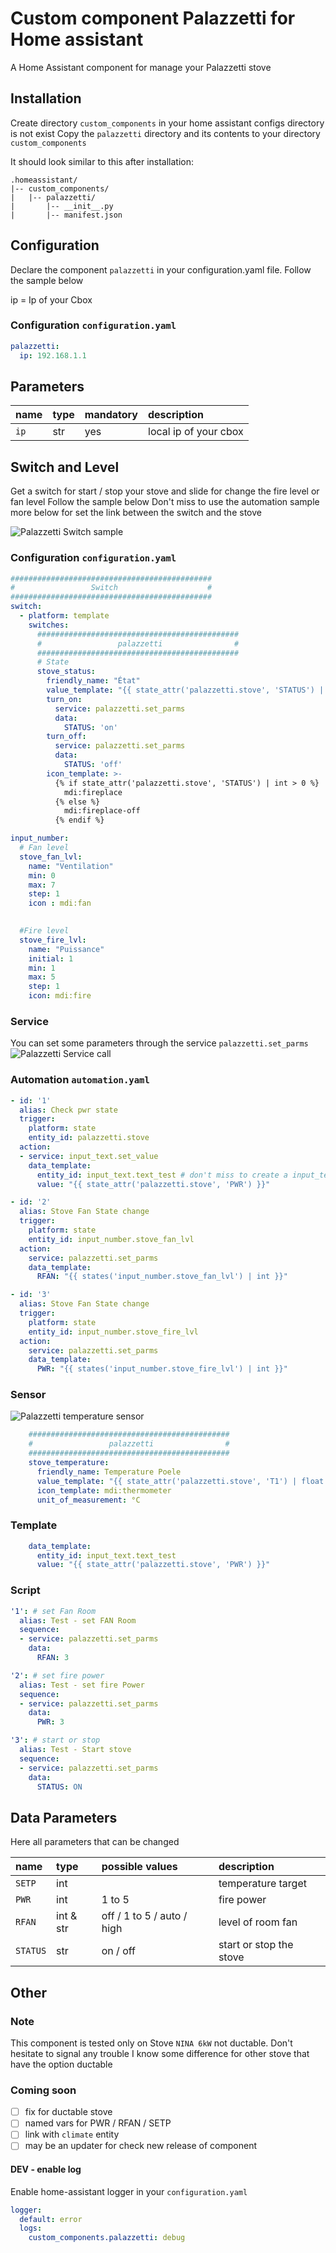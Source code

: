 # Custom component Palazzetti for Home assistant 
A Home Assistant component for manage your Palazzetti stove

## Installation
Create directory `custom_components` in your home assistant configs directory is not exist
Copy the `palazzetti` directory and its contents to your directory `custom_components`

It should look similar to this after installation:
```
.homeassistant/
|-- custom_components/
|   |-- palazzetti/
|       |-- __init__.py
|       |-- manifest.json
```

## Configuration
Declare the component `palazzetti` in your configuration.yaml file.
Follow the sample below

ip = Ip of your Cbox

### Configuration `configuration.yaml`
```yaml
palazzetti:
  ip: 192.168.1.1    
```

## Parameters
| name       | type      | mandatory | description |
|:-----------|:----------|:----------|:------------|
| `ip`       | str       | yes       | local ip of your cbox |

## Switch and Level
Get a switch for start / stop your stove and slide for change the fire level or fan level
Follow the sample below
Don't miss to use the automation sample more below for set the link between the switch and the stove

<img src="assets/switch_and_level.png" alt="Palazzetti Switch sample"></a>

### Configuration `configuration.yaml`
```yaml
#############################################
#                 Switch                    #
#############################################
switch:
  - platform: template
    switches:
      #############################################
      #                 palazzetti                #
      #############################################
      # State
      stove_status:
        friendly_name: "État"        
        value_template: "{{ state_attr('palazzetti.stove', 'STATUS') | int > 0 and state_attr('palazzetti.stove', 'STATUS') | int != 10 }}"
        turn_on:
          service: palazzetti.set_parms
          data:
            STATUS: 'on'
        turn_off:
          service: palazzetti.set_parms
          data:
            STATUS: 'off'
        icon_template: >-
          {% if state_attr('palazzetti.stove', 'STATUS') | int > 0 %}
            mdi:fireplace
          {% else %}
            mdi:fireplace-off
          {% endif %}  

input_number:
  # Fan level
  stove_fan_lvl:
    name: "Ventilation"
    min: 0
    max: 7
    step: 1
    icon : mdi:fan

          
  #Fire level
  stove_fire_lvl:
    name: "Puissance"
    initial: 1
    min: 1
    max: 5
    step: 1
    icon: mdi:fire
```


### Service
You can set some parameters through the service `palazzetti.set_parms`
<img src="assets/service_call_1.png" alt="Palazzetti Service call"></a>

### Automation `automation.yaml`
```yaml
- id: '1'
  alias: Check pwr state
  trigger:
    platform: state
    entity_id: palazzetti.stove
  action:
  - service: input_text.set_value    
    data_template:
      entity_id: input_text.text_test # don't miss to create a input_text "text_test" for test this script
      value: "{{ state_attr('palazzetti.stove', 'PWR') }}"

- id: '2'
  alias: Stove Fan State change
  trigger:
    platform: state
    entity_id: input_number.stove_fan_lvl
  action:
    service: palazzetti.set_parms
    data_template:
      RFAN: "{{ states('input_number.stove_fan_lvl') | int }}"

- id: '3'
  alias: Stove Fan State change
  trigger:
    platform: state
    entity_id: input_number.stove_fire_lvl
  action:
    service: palazzetti.set_parms
    data_template:
      PWR: "{{ states('input_number.stove_fire_lvl') | int }}"
```

### Sensor
<img src="assets/temperature.png" alt="Palazzetti temperature sensor"></a>
```yaml
    #############################################
    #                 palazzetti                #
    #############################################
    stove_temperature:
      friendly_name: Temperature Poele
      value_template: "{{ state_attr('palazzetti.stove', 'T1') | float }}"
      icon_template: mdi:thermometer
      unit_of_measurement: °C
```


### Template
```yaml
    data_template:
      entity_id: input_text.text_test
      value: "{{ state_attr('palazzetti.stove', 'PWR') }}"
```

### Script
```yaml
'1': # set Fan Room
  alias: Test - set FAN Room
  sequence:  
  - service: palazzetti.set_parms    
    data:
      RFAN: 3

'2': # set fire power
  alias: Test - set fire Power
  sequence:  
  - service: palazzetti.set_parms    
    data:
      PWR: 3

'3': # start or stop
  alias: Test - Start stove
  sequence:  
  - service: palazzetti.set_parms    
    data:
      STATUS: ON
```

## Data Parameters
Here all parameters that can be changed

| name       | type      | possible values             | description 			 |
|:-----------|:----------|:----------------------------|:------------------------|
| `SETP`     | int       |                             | temperature target 	 |
| `PWR`      | int       |  1 to 5                     | fire power 			 |
| `RFAN`     | int & str |  off / 1 to 5 / auto / high | level of room fan 		 |
| `STATUS`   | str       |  on / off                   | start or stop the stove |

## Other
### Note
This component is tested only on Stove `NINA 6kW` not ductable. Don't hesitate to signal any trouble
I know some difference for other stove that have the option ductable

### Coming soon
- [ ] fix for ductable stove
- [ ] named vars for PWR / RFAN / SETP
- [ ] link with `climate` entity
- [ ] may be an updater for check new release of component

#### DEV - enable log
Enable home-assistant logger in your `configuration.yaml`
```yaml
logger:
  default: error  
  logs:    
    custom_components.palazzetti: debug
```
